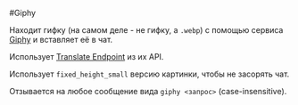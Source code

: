#Giphy

Находит гифку (на самом деле - не гифку, а `.webp`) с помощью сервиса [Giphy](http://giphy.com/) и вставляет её в чат.

Использует [Translate Endpoint](https://github.com/Giphy/GiphyAPI#translate-endpoint) из их API.

Использует `fixed_height_small` версию картинки, чтобы не засорять чат.

Отзывается на любое сообщение вида `giphy <запрос>` (case-insensitive).